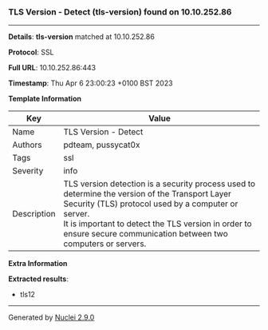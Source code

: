 ### TLS Version - Detect (tls-version) found on 10.10.252.86
---
**Details**: **tls-version**  matched at 10.10.252.86

**Protocol**: SSL

**Full URL**: 10.10.252.86:443

**Timestamp**: Thu Apr 6 23:00:23 +0100 BST 2023

**Template Information**

| Key | Value |
|---|---|
| Name | TLS Version - Detect |
| Authors | pdteam, pussycat0x |
| Tags | ssl |
| Severity | info |
| Description | TLS version detection is a security process used to determine the version of the Transport Layer Security (TLS) protocol used by a computer or server.<br>It is important to detect the TLS version in order to ensure secure communication between two computers or servers.<br> |

**Extra Information**

**Extracted results**:

- tls12



---
Generated by [Nuclei 2.9.0](https://github.com/projectdiscovery/nuclei)